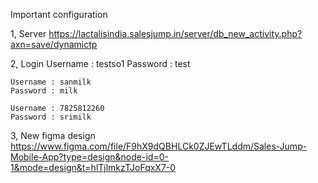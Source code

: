 Important configuration

 1, Server
    https://lactalisindia.salesjump.in/server/db_new_activity.php?axn=save/dynamictp
 
 2, Login 
    Username : testso1
    Password : test

    Username : sanmilk
    Password : milk

    Username : 7825812260
    Password : srimilk
 
 3, New figma design
    https://www.figma.com/file/F9hX9dQBHLCk0ZJEwTLddm/Sales-Jump-Mobile-App?type=design&node-id=0-1&mode=design&t=hlTjlmkzTJoFqxX7-0